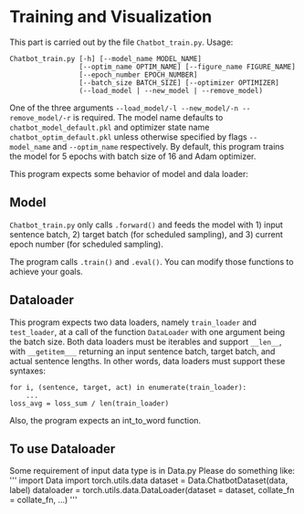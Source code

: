 # Training and Visualization

This part is carried out by the file ```Chatbot_train.py```. Usage:

```
Chatbot_train.py [-h] [--model_name MODEL_NAME]
                 [--optim_name OPTIM_NAME] [--figure_name FIGURE_NAME]
                 [--epoch_number EPOCH_NUMBER]
                 [--batch_size BATCH_SIZE] [--optimizer OPTIMIZER]
                 (--load_model | --new_model | --remove_model)
```

One of the three arguments ```--load_model/-l --new_model/-n --remove_model/-r``` is required. The model name defaults to ```chatbot_model_default.pkl``` and optimizer state name ```chatbot_optim_default.pkl``` unless otherwise specified by flags ```--model_name``` and ```--optim_name``` respectively. By default, this program trains the model for 5 epochs with batch size of 16 and Adam optimizer.

This program expects some behavior of model and dala loader:

## Model

```Chatbot_train.py``` only calls ```.forward()``` and feeds the model with 1) input sentence batch, 2) target batch (for scheduled sampling), and 3) current epoch number (for scheduled sampling).

The program calls ```.train()``` and ```.eval()```. You can modify those functions to achieve your goals.

## Dataloader

This program expects two data loaders, namely ```train_loader``` and ```test_loader```, at a call of the function ```DataLoader``` with one argument being the batch size. Both data loaders must be iterables and support ```__len__```, with ```__getitem___``` returning an input sentence batch, target batch, and actual sentence lengths. In other words, data loaders must support these syntaxes:

```
for i, (sentence, target, act) in enumerate(train_loader):
    ...
loss_avg = loss_sum / len(train_loader)
```

Also, the program expects an int_to_word function.
## To use Dataloader
Some requirement of input data type is in Data.py
Please do something like:
'''
import Data
import torch.utils.data
dataset = Data.ChatbotDataset(data, label)
dataloader = torch.utils.data.DataLoader(dataset = dataset, collate_fn = collate_fn, ...)
'''
